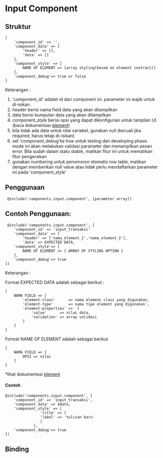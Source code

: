# Input Component

## Struktur
	[
		'component_id' => '',
		'component_data' => [
			'header' => [],
			'data' => []
		],
		'component_style' => [
			NAME OF ELEMENT => [array styling(based on element contract)]
		],
		'component_debug'=> true or false
	]

Keterangan :

1. 'component_id' adalah id dari component ini. parameter ini wajib untuk di-isikan.
2. header berisi nama field data yang akan ditampilkan
3. data berisi kumpulan data yang akan ditampilkan
4. component_style berisi opsi yang dapat dikonfigurasi untuk tampilan UI (baca dokumentasi [element]())
5. bila tidak ada data untuk nilai variabel, gunakan null (kecuali jika required, harus tetap di-isikan)
6. set 'component_debug'ke true untuk testing dan developing phase. mode ini akan melakukan validasi parameter dan menampilkan pesan error. Bila sudah dalam statu stable, matikan fitur ini untuk mematikan fitur pengecekan
7. gunakan numbering untuk penomoron otomatis row table, matikan dengan memberikan null value atau tidak perlu mendaftarkan parameter ini pada 'component_style'

## Penggunaan

	 @include('components.input.component', [parameter array])

## Contoh Penggunaan:

	 @include('components.input.component', [
	 	'component_id' => 'input_transaksi'
		'component_data' => [
			'header' => ['nama_element_1','nama_element_2'],
			'data' => EXPECTED DATA,
		'component_style'=> [
			NAME OF ELEMENT => [ ARRAY OF STYLING OPTION ]
		],
		'component_debug'=> true
	])

Keterangan :

Format EXPECTED DATA adalah sebagai berikut :

	[
		NAMA FIELD => [
			'element-class'      => nama element class yang digunakan,
			'element-type'       => nama tipe element yang digunakan',
			'element-properties' =>  [
				'value'      => nilai data,
				'validation' => array validasi
			]
		]
	]
	
Format NAME OF ELEMENT adalah sebagai berikut
	
	[
		NAMA FIELD => [
			OPSI => nilai
		]
	]

*lihat dokumentasi [element]()

#### Contoh

	@include('components.input.component', [
	    'component_id' => 'input_transaksi',
	    'component_data' => $data,
	    'component_style' => [
				    'title' => [
					'label' => 'tulisan baru'
				    ]
				 ],
	    'component_debug'=> true
	])

## Binding
